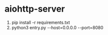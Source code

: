 # aiohttp-server

1) pip install -r requirements.txt
2) python3 entry.py --host=0.0.0.0 --port=8080
